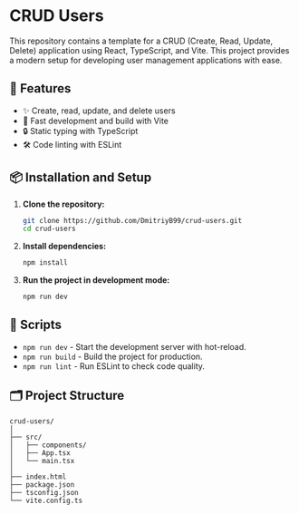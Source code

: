 # CRUD Users

This repository contains a template for a CRUD (Create, Read, Update, Delete) application using React, TypeScript, and Vite. This project provides a modern setup for developing user management applications with ease.

## 🌟 Features

- ✨ Create, read, update, and delete users
- 🚀 Fast development and build with Vite
- 🔒 Static typing with TypeScript
- 🛠️ Code linting with ESLint

## 📦 Installation and Setup

1. **Clone the repository:**
    ```bash
    git clone https://github.com/DmitriyB99/crud-users.git
    cd crud-users
    ```

2. **Install dependencies:**
    ```bash
    npm install
    ```

3. **Run the project in development mode:**
    ```bash
    npm run dev
    ```

## 📜 Scripts

- `npm run dev` - Start the development server with hot-reload.
- `npm run build` - Build the project for production.
- `npm run lint` - Run ESLint to check code quality.

## 🗂️ Project Structure

```plaintext
crud-users/
│
├── src/
│   ├── components/
│   ├── App.tsx
│   └── main.tsx
│
├── index.html
├── package.json
├── tsconfig.json
└── vite.config.ts
